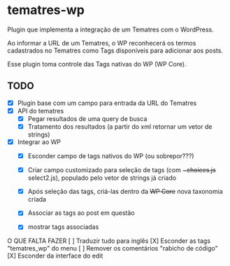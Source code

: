 # tematres-wp

Plugin que implementa a integração de um Tematres com o WordPress.

Ao informar a URL de um Tematres, o WP reconhecerá os termos cadastrados no Tematres como Tags disponíveis para adicionar aos posts.

Esse plugin toma controle das Tags nativas do WP (WP Core).

## TODO
- [x] Plugin base com um campo para entrada da URL do Tematres
- [X] API do tematres
    - [x] Pegar resultados de uma query de busca
    - [X] Tratamento dos resultados (a partir do xml retornar um vetor de strings)
- [X] Integrar ao WP
    - [X] Esconder campo de tags nativos do WP (ou sobrepor???)
    - [X] Criar campo customizado para seleção de tags (com ~~~choices.js~~ select2.js), populado pelo vetor de strings já criado
    - [X] Após seleção das tags, criá-las dentro da ~~WP Core~~ nova taxonomia criada
    - [X] Associar as tags ao post em questão
    - [X] mostrar tags associadas


O QUE FALTA FAZER
[ ] Traduzir tudo para inglês
[X] Esconder as tags "tematres_wp" do menu
[ ] Remover os comentários "rabicho de código"
[X] Esconder da interface do edit